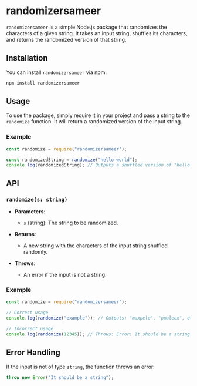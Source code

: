 # randomizersameer

`randomizersameer` is a simple Node.js package that randomizes the characters of a given string. It takes an input string, shuffles its characters, and returns the randomized version of that string.

## Installation

You can install `randomizersameer` via npm:

```bash
npm install randomizersameer
```

## Usage

To use the package, simply require it in your project and pass a string to the `randomize` function. It will return a randomized version of the input string.

### Example

```javascript
const randomize = require("randomizersameer");

const randomizedString = randomize("hello world");
console.log(randomizedString); // Outputs a shuffled version of "hello world", e.g., "odlleh wlro"
```

## API

### `randomize(s: string)`

- **Parameters**: 
  - `s` (string): The string to be randomized.
  
- **Returns**: 
  - A new string with the characters of the input string shuffled randomly.

- **Throws**: 
  - An error if the input is not a string.

### Example

```javascript
const randomize = require("randomizersameer");

// Correct usage
console.log(randomize("example")); // Outputs: "maxpele", "pmaleex", etc.

// Incorrect usage
console.log(randomize(12345)); // Throws: Error: It should be a string
```

## Error Handling

If the input is not of type `string`, the function throws an error:

```javascript
throw new Error("It should be a string");
```

